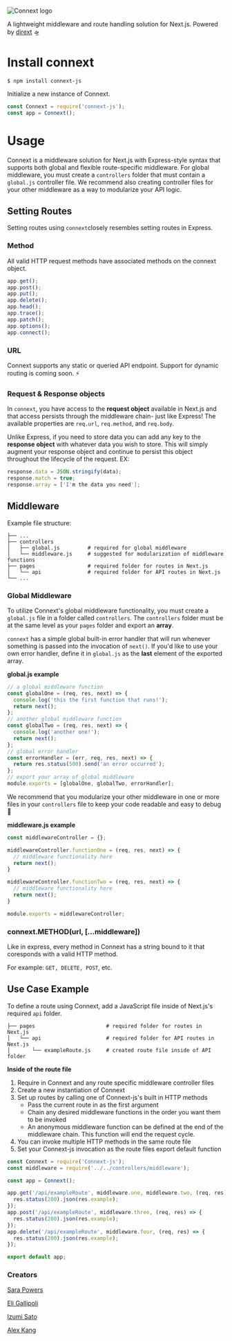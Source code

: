 ![Connext logo](https://i.ibb.co/kJpDpQG/connextlogo.png)

A lightweight middleware and route handling solution for Next.js. Powered by [dirext](https://github.com/dirext-js/dirext) 🛸

# Install connext
`$ npm install connext-js`

Initialize a new instance of Connext. 
```javascript
const Connext = require('connext-js');
const app = Connext();
```

# Usage

Connext is a middleware solution for Next.js with Express-style syntax that supports both global and flexible route-specific middleware. For global middleware, you must create a `controllers` folder that must contain a `global.js` controller file. We recommend also creating controller files for your other middleware as a way to modularize your API logic. 

## Setting Routes
Setting routes using `connext`closely resembles setting routes in Express. 

### Method
All valid HTTP request methods have associated methods on the connext object. 
```javascript
app.get();
app.post();
app.put();
app.delete();
app.head();
app.trace();
app.patch();
app.options();
app.connect();
```

### URL
Connext supports any static or queried API endpoint. Support for dynamic routing is coming soon. ⚡️

### Request & Response objects
In `connext`, you have access to the **request object** available in Next.js and that access persists through the middleware chain- just like Express! The available properties are `req.url`, `req.method`, and `req.body`.

Unlike Express, if you need to store data you can add any key to the **response object** with whatever data you wish to store. This will simply augment your response object and continue to persist this object throughout the lifecycle of the request. 
EX:
```javascript
response.data = JSON.stringify(data);
response.match = true;
response.array = ['I'm the data you need'];
```

## Middleware
Example file structure:
```
├── ...
├── controllers
│   ├── global.js         # required for global middleware
│   └── middleware.js     # suggested for modularization of middleware functions                                 
├── pages                 # required folder for routes in Next.js 
│   └── api               # required folder for API routes in Next.js 
└── ...                   
```

### Global Middleware
To utilize Connext's global middleware functionality, you must create a `global.js` file in a folder called `controllers`. The `controllers` folder must be at the same level as your `pages` folder and export an **array**. 

`connext` has a simple global built-in error handler that will run whenever something is passed into the invocation of `next()`. If you'd like to use your own error handler, define it in `global.js` as the **last** element of the exported array. 

**global.js example**
```javascript
// a global middleware function
const globalOne = (req, res, next) => {
  console.log('this the first function that runs!');
  return next();
};
// another global middleware function
const globalTwo = (req, res, next) => {
  console.log('another one!');
  return next();
};
// global error handler
const errorHandler = (err, req, res, next) => {
  return res.status(500).send('an error occurred');
};
// export your array of global middleware
module.exports = [globalOne, globalTwo, errorHandler];
```

We recommend that you modularize your other middleware in one or more files in your `controllers` file to keep your code readable and easy to debug 🐞

**middleware.js example**
```javascript
const middlewareController = {};

middlewareController.functionOne = (req, res, next) => {
  // middleware functionality here
  return next();
}

middlewareController.functionTwo = (req, res, next) => {
  // middleware functionality here
  return next();
}

module.exports = middlewareController;
```

### connext.METHOD(url, [...middleware])

Like in express, every method in Connext has a string bound to it that coresponds with a valid HTTP method. 

For example: `GET, DELETE, POST`, etc.

## Use Case Example

To define a route using Connext, add a JavaScript file inside of Next.js's required `api` folder. 

```
├── pages                       # required folder for routes in Next.js 
│   └── api                     # required folder for API routes in Next.js 
│       └── exampleRoute.js     # created route file inside of API folder     
```

**Inside of the route file**

  1. Require in Connext and any route specific middleware controller files
  2. Create a new instantiation of Connext
  3. Set up routes by calling one of Connext-js's built in HTTP methods
     * Pass the current route in as the first argument
     * Chain any desired middleware functions in the order you want them to be invoked
     * An anonymous middleware function can be defined at the end of the middleware chain. This function will end the request cycle.
  4. You can invoke multiple HTTP methods in the same route file
  5. Set your Connext-js invocation as the route files export default function

``` javascript
const Connext = require('Connext-js');
const middleware = require('../../controllers/middleware');

const app = Connext();

app.get('/api/exampleRoute', middleware.one, middleware.two, (req, res) => {
  res.status(200).json(res.example);
});
app.post('/api/exampleRoute', middleware.three, (req, res) => {
  res.status(200).json(res.example);
});
app.delete('/api/exampleRoute', middleware.four, (req, res) => {
  res.status(200).json(res.example);
});

export default app;
```

### Creators

[Sara Powers](https://github.com/sarapowers)

[Eli Gallipoli](https://github.com/egcg317)

[Izumi Sato](https://github.com/izumi411)

[Alex Kang](https://github.com/akang0408)



